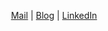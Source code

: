 <p align="center">
  <a href="mailto:22kimhynu5u@gmail.com">Mail</a> | <a href="https://blog.kimhyun5u.com">Blog</a> | <a href="https://www.linkedin.com/in/kimhyun5u">LinkedIn</a>
</p>
